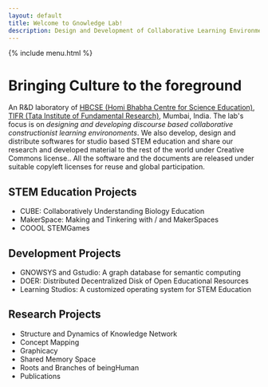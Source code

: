 ```yaml
--- 
layout: default
title: Welcome to Gnowledge Lab!
description: Design and Development of Collaborative Learning Environments!
---
```

{% include menu.html %}
# Bringing Culture to the foreground
An R&D laboratory of [HBCSE (Homi Bhabha Centre for Science
Education)](http://www.hbcse.tifr.res.in/), [TIFR (Tata Institute of
Fundamental Research)](https://www.tifr.res.in/), Mumbai, India. The
lab's focus is on *designing and developing discourse based
collaborative constructionist learning environoments*. We also
develop, design and distribute softwares for studio based STEM
education and share our research and developed material to the rest of
the world under Creative Commons license.. All the software and the
documents are released under suitable copyleft licenses for reuse and
global participation.

## STEM Education Projects
- CUBE: Collaboratively Understanding Biology Education 
- MakerSpace: Making and Tinkering with / and MakerSpaces
- COOOL STEMGames 
## Development Projects
- GNOWSYS and Gstudio: A graph database for semantic computing
- DOER: Distributed Decentralized Disk of Open Educational Resources 
- Learning Studios: A customized operating system for STEM Education
## Research Projects
  - Structure and Dynamics of Knowledge Network 
  - Concept Mapping
  - Graphicacy 
  - Shared Memory Space
  - Roots and Branches of beingHuman
  - Publications

